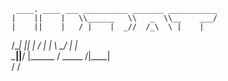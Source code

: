      ____. ____ ___ __________ _______ ___________ 
    |    ||    |   \\______   \\   _  \\__    ___/ 
    |    ||    |   / |    |  _//  /_\  \ |    |    
/\__|    ||    |  /  |    |   \\  \_/   \|    |    
\________||______/   |______  / \_____  /|____|    
                            \/        \/
